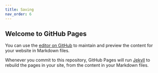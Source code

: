 ```yaml
---
title: Saving
nav_order: 6
---
```


## Welcome to GitHub Pages

You can use the [editor on GitHub](https://github.com/psrenergy/pages1/edit/master/docs/index.md) to maintain and preview the content for your website in Markdown files.

Whenever you commit to this repository, GitHub Pages will run [Jekyll](https://jekyllrb.com/) to rebuild the pages in your site, from the content in your Markdown files.